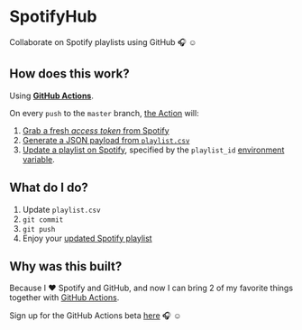 # SpotifyHub

Collaborate on Spotify playlists using GitHub :headphones: :relaxed:

## How does this work?

Using [**GitHub Actions**](https://github.com/features/actions).

On every `push` to the `master` branch, [the Action](https://github.com/swinton/SpotHub/blob/bc2d697744a710bce3ce6a56a10d473045c3ea53/.github/actions/spotify-playlist/Dockerfile) will:

1. [Grab a fresh _access token_ from Spotify](https://github.com/swinton/SpotHub/blob/bc2d697744a710bce3ce6a56a10d473045c3ea53/.github/actions/spotify-playlist/get_access_token.sh)
1. [Generate a JSON payload from `playlist.csv`](https://github.com/swinton/SpotHub/blob/bc2d697744a710bce3ce6a56a10d473045c3ea53/.github/actions/spotify-playlist/process_playlist.sh)
1. [Update a playlist on Spotify](https://github.com/swinton/SpotHub/blob/bc2d697744a710bce3ce6a56a10d473045c3ea53/.github/actions/spotify-playlist/populate_playlist.sh), specified by the `playlist_id` [environment variable](https://developer.github.com/actions/creating-github-actions/accessing-the-runtime-environment/#environment-variables).

## What do I do?

1. Update `playlist.csv`
1. `git commit`
1. `git push`
1. Enjoy your [updated Spotify playlist](https://open.spotify.com/user/stevewinton/playlist/5lNXObovv3WL1Ioyag2FuG) 

## Why was this built?

Because I :heart: Spotify and GitHub, and now I can bring 2 of my favorite things together with [GitHub Actions](https://github.com/features/actions).

Sign up for the GitHub Actions beta [here](https://github.com/features/actions) :headphones: :relaxed:
